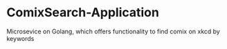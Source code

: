 # ComixSearch-Application
Microsevice on Golang, which offers functionality to find comix on xkcd by keywords
